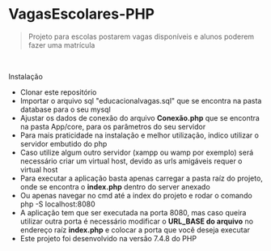 # VagasEscolares-PHP

<blockquote>
 	Projeto para escolas postarem vagas disponíveis e alunos poderem fazer uma matrícula
</blockquote><br>

<p>Instalação</p>

<ul>
  <li>Clonar este repositório</li>
  <li>Importar o arquivo sql "educacionalvagas.sql" que se encontra na pasta database para o seu mysql</li>
  <li>Ajustar os dados de conexão do arquivo <strong>Conexão.php</strong> que se encontra na pasta App/core, para os parâmetros do seu servidor</li>
  <li>Para mais praticidade na instalação e melhor utilização, indico utilizar o servidor embutido do php</li>
  <li>Caso utilize algum outro servidor (xampp ou wamp por exemplo) será necessário criar um virtual host, devido as urls amigáveis requer o virtual host </li>
  <li>Para executar a aplicação basta apenas carregar a pasta raíz do projeto, onde se encontra o <strong>index.php</strong> dentro do server anexado</li>
  <li>Ou apenas navegar no cmd até a index do projeto e rodar o comando php -S localhost:8080</li>
  <li>A aplicação tem que ser executada na porta 8080, mas caso queira utilizar outra porta é necessário modificar o <strong>URL_BASE do arquivo</strong> no endereço raíz <strong>index.php</strong> e colocar a porta que você deseja executar</li>
  <li>Este projeto foi desenvolvido na versão 7.4.8 do PHP</li>
</ul> 
